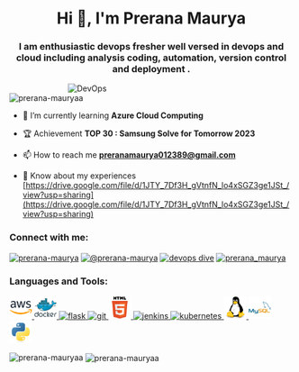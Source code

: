 <h1 align="center">Hi 👋, I'm Prerana Maurya</h1>
<h3 align="center">I am enthusiastic devops fresher well versed in devops and cloud including analysis coding, automation, version control and deployment .</h3>

<img align="right" alt="DevOps" width='400' src="https://www.google.com/url?sa=i&url=https%3A%2F%2Fwiculty.com%2Fdevops-certification-course-marathahalli%2F&psig=AOvVaw2v8rsuMjb3LVIjFrxGjgm-&ust=1709360199076000&source=images&cd=vfe&opi=89978449&ved=0CBIQjRxqGAoTCODy1Y210oQDFQAAAAAdAAAAABCQAg">

<p align="left"> <img src="https://komarev.com/ghpvc/?username=prerana-mauryaa&label=Profile%20views&color=0e75b6&style=flat" alt="prerana-mauryaa" /> </p>

- 🌱 I’m currently learning **Azure Cloud Computing**

- 🏆 Achievement **TOP 30 : Samsung Solve for Tomorrow 2023**

- 📫 How to reach me **preranamaurya012389@gmail.com**

- 📄 Know about my experiences [https://drive.google.com/file/d/1JTY_7Df3H_gVtnfN_lo4xSGZ3ge1JSt_/view?usp=sharing](https://drive.google.com/file/d/1JTY_7Df3H_gVtnfN_lo4xSGZ3ge1JSt_/view?usp=sharing)

<h3 align="left">Connect with me:</h3>
<p align="left">
<a href="https://linkedin.com/in/prerana-maurya" target="blank"><img align="center" src="https://raw.githubusercontent.com/rahuldkjain/github-profile-readme-generator/master/src/images/icons/Social/linked-in-alt.svg" alt="prerana-maurya" height="30" width="40" /></a>
<a href="https://hashnode.com/@prerana-maurya" target="blank"><img align="center" src="https://raw.githubusercontent.com/rahuldkjain/github-profile-readme-generator/master/src/images/icons/Social/hashnode.svg" alt="@prerana-maurya" height="30" width="40" /></a>
<a href="https://www.youtube.com/c/devops dive" target="blank"><img align="center" src="https://raw.githubusercontent.com/rahuldkjain/github-profile-readme-generator/master/src/images/icons/Social/youtube.svg" alt="devops dive" height="30" width="40" /></a>
<a href="https://www.leetcode.com/prerana_maurya" target="blank"><img align="center" src="https://raw.githubusercontent.com/rahuldkjain/github-profile-readme-generator/master/src/images/icons/Social/leet-code.svg" alt="prerana_maurya" height="30" width="40" /></a>
</p>

<h3 align="left">Languages and Tools:</h3>
<p align="left"> <a href="https://aws.amazon.com" target="_blank" rel="noreferrer"> <img src="https://raw.githubusercontent.com/devicons/devicon/master/icons/amazonwebservices/amazonwebservices-original-wordmark.svg" alt="aws" width="40" height="40"/> </a> <a href="https://www.docker.com/" target="_blank" rel="noreferrer"> <img src="https://raw.githubusercontent.com/devicons/devicon/master/icons/docker/docker-original-wordmark.svg" alt="docker" width="40" height="40"/> </a> <a href="https://flask.palletsprojects.com/" target="_blank" rel="noreferrer"> <img src="https://www.vectorlogo.zone/logos/pocoo_flask/pocoo_flask-icon.svg" alt="flask" width="40" height="40"/> </a> <a href="https://git-scm.com/" target="_blank" rel="noreferrer"> <img src="https://www.vectorlogo.zone/logos/git-scm/git-scm-icon.svg" alt="git" width="40" height="40"/> </a> <a href="https://www.w3.org/html/" target="_blank" rel="noreferrer"> <img src="https://raw.githubusercontent.com/devicons/devicon/master/icons/html5/html5-original-wordmark.svg" alt="html5" width="40" height="40"/> </a> <a href="https://www.jenkins.io" target="_blank" rel="noreferrer"> <img src="https://www.vectorlogo.zone/logos/jenkins/jenkins-icon.svg" alt="jenkins" width="40" height="40"/> </a> <a href="https://kubernetes.io" target="_blank" rel="noreferrer"> <img src="https://www.vectorlogo.zone/logos/kubernetes/kubernetes-icon.svg" alt="kubernetes" width="40" height="40"/> </a> <a href="https://www.linux.org/" target="_blank" rel="noreferrer"> <img src="https://raw.githubusercontent.com/devicons/devicon/master/icons/linux/linux-original.svg" alt="linux" width="40" height="40"/> </a> <a href="https://www.mysql.com/" target="_blank" rel="noreferrer"> <img src="https://raw.githubusercontent.com/devicons/devicon/master/icons/mysql/mysql-original-wordmark.svg" alt="mysql" width="40" height="40"/> </a> <a href="https://www.python.org" target="_blank" rel="noreferrer"> <img src="https://raw.githubusercontent.com/devicons/devicon/master/icons/python/python-original.svg" alt="python" width="40" height="40"/> </a> </p>

<p><img align="left" src="https://github-readme-stats.vercel.app/api/top-langs?username=prerana-mauryaa&show_icons=true&locale=en&layout=compact" alt="prerana-mauryaa" /></p>

<p>&nbsp;<img align="center" src="https://github-readme-stats.vercel.app/api?username=prerana-mauryaa&show_icons=true&locale=en" alt="prerana-mauryaa" /></p>
